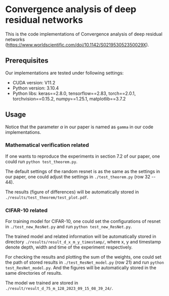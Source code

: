 # Convergence analysis of deep residual networks
This is the code implementations of Convergence analysis of deep residual networks (https://www.worldscientific.com/doi/10.1142/S021953052350029X).

## Prerequisites
Our implementations are tested under following settings:
    
- CUDA version: V11.2
- Python version: 3.10.4
- Python libs: keras==2.8.0, tensorflow==2.83, torch==2.0.1, torchvision==0.15.2, numpy==1.25.1, matplotlib==3.7.2

## Usage
Notice that the parameter $\alpha$ in our paper is named as `gamma` in our code implementations.

### Mathematical verification related
If one wants to reproduce the experiments in section 7.2 of our paper, one could run `python test_theorem.py`.

The default settings of the random resnet is as the same as the settings in our paper, one could adjust the settings in `./test_theorem.py` (row 32 -- 44).

The results (figure of differences) will be automatically stored in `./results/test_theorem/test_plot.pdf`.

### CIFAR-10 related
For training model for CIFAR-10, one could set the configurations of resnet in `./test_new_ResNet.py` and run `python test_new_ResNet.py`.

The trained model and related information will be automatically stored in directory `./results/result_d_x_m_y_timestamp/`, where x, y and timestamp denote depth, width and time of the experiment respectively.

For checking the results and plotting the sum of the weights, one could set the path of stored results in `./test_ResNet_model.py` (row 21) and run `python test_ResNet_model.py`. And the figures will be automatically stored in the same directories of results.

The model we trained are stored in `./result/result_d_75_m_128_2023_09_15_08_39_24/`.
